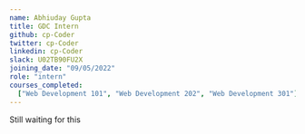 ```yaml
---
name: Abhiuday Gupta
title: GDC Intern
github: cp-Coder
twitter: cp-Coder
linkedin: cp-Coder
slack: U02TB90FU2X
joining_date: "09/05/2022"
role: "intern"
courses_completed:
  ["Web Development 101", "Web Development 202", "Web Development 301"]
---
```


Still waiting for this
